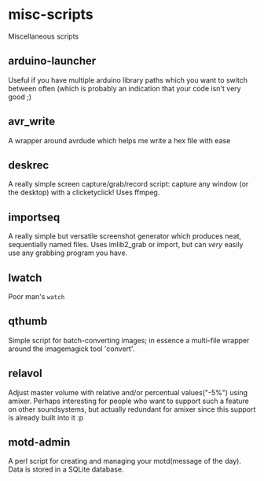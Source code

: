 misc-scripts
============

Miscellaneous scripts

arduino-launcher
----------------
Useful if you have multiple arduino library paths which you want to switch between often (which is probably an indication that your code isn't very good ;)

avr\_write
---------
A wrapper around avrdude which helps me write a hex file with ease

deskrec
-------
A really simple screen capture/grab/record script: capture any window (or the desktop) with a clicketyclick!
Uses ffmpeg.

importseq
---------
A really simple but versatile screenshot generator which produces neat, sequentially named files.
Uses imlib2\_grab or import, but can *very* easily use any grabbing program you have.

lwatch
------
Poor man's `watch`

qthumb
------
Simple script for batch-converting images; in essence a multi-file wrapper around the imagemagick tool 'convert'.

relavol
-------
Adjust master volume with relative and/or percentual values("-5%") using amixer.
Perhaps interesting for people who want to support such a feature on other soundsystems, but actually redundant for amixer since this support is already built into it :p

motd-admin
----------
A perl script for creating and managing your motd(message of the day). Data is stored in a SQLite database.


